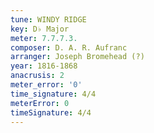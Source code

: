 ```yaml
---
tune: WINDY RIDGE
key: D♭ Major
meter: 7.7.7.3.
composer: D. A. R. Aufranc
arranger: Joseph Bromehead (?)
year: 1816-1868
anacrusis: 2
meter_error: '0'
time_signature: 4/4
meterError: 0
timeSignature: 4/4
---
```


